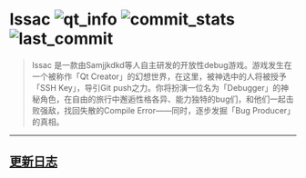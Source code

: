 # **Issac**  ![qt_info](https://img.shields.io/badge/Qt-5.15.2-green.svg)   ![commit_stats](https://img.shields.io/github/commit-activity/m/Samjjkdkd/Issac/main)  ![last_commit](https://img.shields.io/github/last-commit/Samjjkdkd/Issac/main)

> Issac 是一款由Samjjkdkd等人自主研发的开放性debug游戏。游戏发生在一个被称作「Qt Creator」的幻想世界，在这里，被神选中的人将被授予「SSH Key」，导引Git push之力。你将扮演一位名为「Debugger」的神秘角色，在自由的旅行中邂逅性格各异、能力独特的bug们，和他们一起击败强敌，找回失散的Compile Error——同时，逐步发掘「Bug Producer」的真相。

***

## **[更新日志](https://github.com/Samjjkdkd/Issac/blob/main/changelog.md)**

